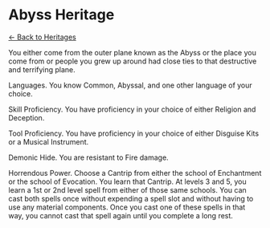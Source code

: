 # Abyss Heritage

[<- Back to Heritages](index.md)

You either come from the outer plane known as the Abyss or the place you come from or people you grew up around had close ties to that destructive and terrifying plane.

Languages. You know Common, Abyssal, and one other language of your choice.

Skill Proficiency. You have proficiency in your choice of either Religion and Deception.

Tool Proficiency. You have proficiency in your choice of either Disguise Kits or a Musical Instrument.

Demonic Hide. You are resistant to Fire damage.

Horrendous Power. Choose a Cantrip from either the school of Enchantment or the school of Evocation. You learn that Cantrip. At levels 3 and 5, you learn a 1st or 2nd level spell from either of those same schools. You can cast both spells once without expending a spell slot and without having to use any material components. Once you cast one of these spells in that way, you cannot cast that spell again until you complete a long rest.
